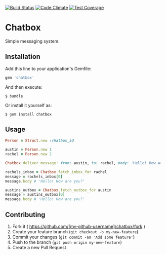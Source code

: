 [![Build Status](https://travis-ci.org/austinthecoder/chatbox.svg?branch=master)](https://travis-ci.org/austinthecoder/chatbox)
[![Code Climate](https://codeclimate.com/github/austinthecoder/chatbox/badges/gpa.svg)](https://codeclimate.com/github/austinthecoder/chatbox)
[![Test Coverage](https://codeclimate.com/github/austinthecoder/chatbox/badges/coverage.svg)](https://codeclimate.com/github/austinthecoder/chatbox)

# Chatbox

Simple messaging system.

## Installation

Add this line to your application's Gemfile:

```ruby
gem 'chatbox'
```

And then execute:

    $ bundle

Or install it yourself as:

    $ gem install chatbox

## Usage

```ruby
Person = Struct.new :chatbox_id

austin = Person.new 1
rachel = Person.new 2

Chatbox.deliver_message! from: austin, to: rachel, body: 'Hello! How are you?'

rachels_inbox = Chatbox.fetch_inbox_for rachel
message = rachels_inbox[0]
message.body # 'Hello! How are you?'

austins_outbox = Chatbox.fetch_outbox_for austin
message = austins_outbox[0]
message.body # 'Hello! How are you?'
```

## Contributing

1. Fork it ( https://github.com/[my-github-username]/chatbox/fork )
2. Create your feature branch (`git checkout -b my-new-feature`)
3. Commit your changes (`git commit -am 'Add some feature'`)
4. Push to the branch (`git push origin my-new-feature`)
5. Create a new Pull Request

